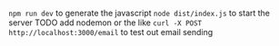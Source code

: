 `npm run dev` to generate the javascript
`node dist/index.js` to start the server TODO add nodemon or the like
`curl -X POST http://localhost:3000/email` to test out email sending
